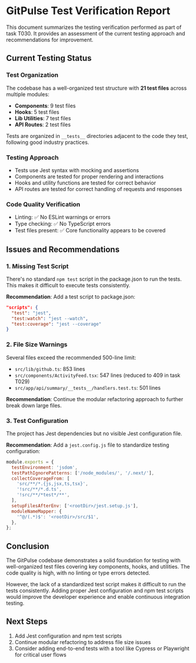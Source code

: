 # GitPulse Test Verification Report

This document summarizes the testing verification performed as part of task T030. It provides an assessment of the current testing approach and recommendations for improvement.

## Current Testing Status

### Test Organization
The codebase has a well-organized test structure with **21 test files** across multiple modules:

- **Components**: 9 test files
- **Hooks**: 5 test files
- **Lib Utilities**: 7 test files
- **API Routes**: 2 test files

Tests are organized in `__tests__` directories adjacent to the code they test, following good industry practices.

### Testing Approach
- Tests use Jest syntax with mocking and assertions
- Components are tested for proper rendering and interactions
- Hooks and utility functions are tested for correct behavior
- API routes are tested for correct handling of requests and responses

### Code Quality Verification
- Linting: ✅ No ESLint warnings or errors
- Type checking: ✅ No TypeScript errors
- Test files present: ✅ Core functionality appears to be covered

## Issues and Recommendations

### 1. Missing Test Script
There's no standard `npm test` script in the package.json to run the tests. This makes it difficult to execute tests consistently.

**Recommendation**:
Add a test script to package.json:
```json
"scripts": {
  "test": "jest",
  "test:watch": "jest --watch",
  "test:coverage": "jest --coverage"
}
```

### 2. File Size Warnings
Several files exceed the recommended 500-line limit:
- `src/lib/github.ts`: 853 lines
- `src/components/ActivityFeed.tsx`: 547 lines (reduced to 409 in task T029)
- `src/app/api/summary/__tests__/handlers.test.ts`: 501 lines

**Recommendation**:
Continue the modular refactoring approach to further break down large files.

### 3. Test Configuration
The project has Jest dependencies but no visible Jest configuration file.

**Recommendation**:
Add a `jest.config.js` file to standardize testing configuration:
```javascript
module.exports = {
  testEnvironment: 'jsdom',
  testPathIgnorePatterns: ['/node_modules/', '/.next/'],
  collectCoverageFrom: [
    'src/**/*.{js,jsx,ts,tsx}',
    '!src/**/*.d.ts',
    '!src/**/*test*/**',
  ],
  setupFilesAfterEnv: ['<rootDir>/jest.setup.js'],
  moduleNameMapper: {
    '^@/(.*)$': '<rootDir>/src/$1',
  },
};
```

## Conclusion

The GitPulse codebase demonstrates a solid foundation for testing with well-organized test files covering key components, hooks, and utilities. The code quality is high, with no linting or type errors detected.

However, the lack of a standardized test script makes it difficult to run the tests consistently. Adding proper Jest configuration and npm test scripts would improve the developer experience and enable continuous integration testing.

## Next Steps

1. Add Jest configuration and npm test scripts
2. Continue modular refactoring to address file size issues
3. Consider adding end-to-end tests with a tool like Cypress or Playwright for critical user flows